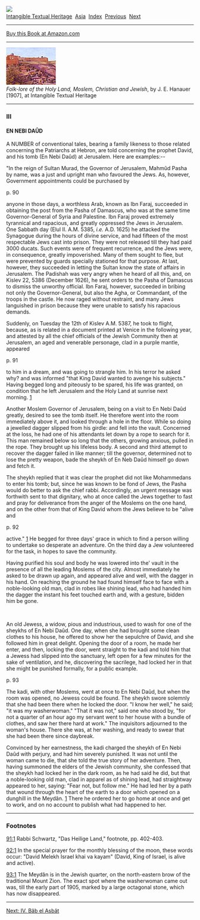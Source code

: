 [![](../../cdshop/ithlogo.png)](../../index)  
[Intangible Textual Heritage](../../index)  [Asia](../index) 
[Index](index)  [Previous](flhl16)  [Next](flhl18) 

------------------------------------------------------------------------

[Buy this Book at
Amazon.com](https://www.amazon.com/exec/obidos/ASIN/B0028Y4OOY/internetsacredte)

------------------------------------------------------------------------

[![](img/tease.jpg)](index)  
*Folk-lore of the Holy Land, Moslem, Christian and Jewish*, by J. E.
Hanauer \[1907\], at Intangible Textual Heritage

------------------------------------------------------------------------

### III

#### EN NEBI DAÛD

A NUMBER of conventional tales, bearing a family likeness to those
related concerning the Patriarchs at Hebron, are told concerning the
prophet David, and his tomb (En Nebi Daûd) at Jerusalem. Here are
examples:--

"In the reign of Sultan Murad, the Governor of Jerusalem, Mahmûd Pasha
by name, was a just and upright man who favoured the Jews. As, however,
Government appointments could be purchased by

<span id="page_90">p. 90</span>

anyone in those days, a worthless Arab, known as Ibn Faraj, succeeded in
obtaining the post from the Pasha of Damascus, who was at the same time
Governor-General of Syria and Palestine. Ibn Faraj proved extremely
tyrannical and rapacious, and greatly oppressed the Jews in Jerusalem.
One Sabbath day (Elul II. A.M. 5385, *i.e.* A.D. 1625) he attacked the
Synagogue during the hours of divine service, and had fifteen of the
most respectable Jews cast into prison. They were not released till they
had paid 3000 ducats. Such events were of frequent recurrence, and the
Jews were, in consequence, greatly impoverished. Many of them sought to
flee, but were prevented by guards specially stationed for that purpose.
At last, however, they succeeded in letting the Sultan know the state of
affairs in Jerusalem. The Padishah was very angry when he heard of all
this, and, on Kislev 22, 5386 (December 1626), he sent orders to the
Pasha of Damascus to dismiss the unworthy official. Ibn Faraj, however,
succeeded in bribing not only the Governor-General, but also the Agha,
or Commandant, of the troops in the castle. He now raged without
restraint, and many Jews languished in prison because they were unable
to satisfy his rapacious demands.

Suddenly, on Tuesday the 12th of Kislev A.M. 5387, he took to flight,
because, as is related in a document printed at Venice in the following
year, and attested by all the chief officials of the Jewish Community
then at Jerusalem, an aged and venerable personage, clad in a purple
mantle, appeared

<span id="page_91">p. 91</span>

to him in a dream, and was going to strangle him. In his terror he asked
why? and was informed "that King David wanted to avenge his subjects."
Having begged long and piteously to be spared, his life was granted, on
condition that he left Jerusalem and the Holy Land at sunrise next
morning. <span id="fr_43"></span>[1](#fn_43)

Another Moslem Governor of Jerusalem, being on a visit to En Nebi Daûd
greatly, desired to see the tomb itself. He therefore went into the room
immediately above it, and looked through a hole in the floor. While so
doing a jewelled dagger slipped from his girdle: and fell into the
vault. Concerned at the loss, he had one of his attendants let down by a
rope to search for it. This man remained below so long that the others,
growing anxious, pulled in the rope. They brought up his lifeless body.
A second and third attempt to recover the dagger failed in like manner;
till the governor, determined not to lose the pretty weapon, bade the
sheykh of En Neb Daûd himself go down and fetch it.

The sheykh replied that it was clear the prophet did not like
Mohammedans to enter his tomb; but, since he was known to be fond of
Jews, the Pasha would do better to ask the chief rabbi. Accordingly, an
urgent message was forthwith sent to that dignitary, who at once called
the Jews together to fast and pray for deliverance from the anger of the
Moslems on the one hand, and on the other from that of King David whom
the Jews believe to be "alive and

<span id="page_92">p. 92</span>

active." <span id="fr_44"></span>[1](#fn_44) He begged for three days'
grace in which to find a person willing to undertake so desperate an
adventure. On the third day a Jew volunteered for the task, in hopes to
save the community.

Having purified his soul and body he was lowered into the' vault in the
presence of all the leading Moslems of the city. Almost immediately he
asked to be drawn up again, and appeared alive and well, with the dagger
in his hand. On reaching the ground he had found himself face to face
with a noble-looking old man, clad in robes like shining lead, who had
handed him the dagger the instant his feet touched earth and, with a
gesture, bidden him be gone.

 

An old Jewess, a widow, pious and industrious, used to wash for one of
the sheykhs of En Nebi Daûd. One day, when she had brought some clean
clothes to his house, he offered to show her the sepulchre of David, and
she followed him in great delight. Opening the door of a room, he made
her enter, and then, locking the door, went straight to the kadi and
told him that a Jewess had slipped into the sanctuary, left open for a
few minutes for the sake of ventilation, and he, discovering the
sacrilege, had locked her in that she might be punished formally, for a
public example.

<span id="page_93">p. 93</span>

The kadi, with other Moslems, went at once to En Nebi Daûd, but when the
room was opened, no Jewess could be found. The sheykh swore solemnly
that she had been there when he locked the door. "I know her well," he
said; "it was my washerwoman." "That it was not," said one who stood by,
"for not a quarter of an hour ago my servant went to her house with a
bundle of clothes, and saw her there hard at work." The inquisitors
adjourned to the woman's house. There she was, at her washing, and ready
to swear that she had been there since daybreak.

Convinced by her earnestness, the kadi charged the sheykh of En Nebi
Daûd with perjury, and had him severely punished. It was not until the
woman came to die, that she told the true story of her adventure. Then,
having summoned the elders of the Jewish community, she confessed that
the sheykh had locked her in the dark room, as he had said he did, but
that a noble-looking old man, clad in apparel as of shining lead, had
straightway appeared to her, saying: "Fear not, but follow me." He had
led her by a path that wound through the heart of the earth to a door
which opened on a dunghill in the Meydân. <span
id="fr_45"></span>[1](#fn_45) There he ordered her to go home at once
and get to work, and on no account to publish what had happened to her.

------------------------------------------------------------------------

### Footnotes

<span id="fn_43"></span>[91:1](flhl17.htm#fr_43) Rabbi Schwartz, "Das
Heilige Land," footnote, pp. 402-403.

<span id="fn_44"></span>[92:1](flhl17.htm#fr_44) In the special prayer
for the monthly blessing of the moon, these words occur: "David Melekh
Israel khai va kayam" (David, King of Israel, is alive and active).

<span id="fn_45"></span>[93:1](flhl17.htm#fr_45) The Meydân is in the
Jewish quarter, on the north-eastern brow of the traditional Mount Zion.
The exact spot where the washerwoman came out was, till the early part
of 1905, marked by a large octagonal stone, which has now disappeared.

------------------------------------------------------------------------

[Next: IV. Bâb el Asbât](flhl18)
